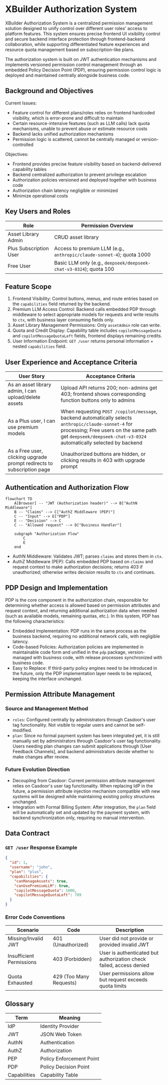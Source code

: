 # XBuilder Authorization System

XBuilder Authorization System is a centralized permission management solution designed to unify control over different user roles' access to platform features. This system ensures precise frontend UI visibility control and secure backend interface protection through frontend-backend collaboration, while supporting differentiated feature experiences and resource quota management based on subscription-like plans.

The authorization system is built on JWT authentication mechanisms and implements versioned permission control management through an embedded Policy Decision Point (PDP), ensuring permission control logic is deployed and maintained centrally alongside business code.

## Background and Objectives

Current Issues:

  - Feature control for different plans/roles relies on frontend hardcoded visibility, which is error-prone and difficult to maintain
  - Certain resource-intensive features (such as LLM calls) lack quota mechanisms, unable to prevent abuse or estimate resource costs
  - Backend lacks unified authorization mechanisms
  - Permission logic is scattered, cannot be centrally managed or version-controlled

Objectives:

  - Frontend provides precise feature visibility based on backend-delivered capability tables
  - Backend centralized authorization to prevent privilege escalation
  - Authorization policies versioned and deployed together with business code
  - Authorization chain latency negligible or minimized
  - Minimize operational costs

## Key Users and Roles

| Role | Permission Overview |
| - | - |
| Asset Library Admin | CRUD asset library |
| Plus Subscription User | Access to premium LLM (e.g., `anthropic/claude-sonnet-4`); quota 1000 |
| Free User | Basic LLM only (e.g., `deepseek/deepseek-chat-v3-0324`); quota 100 |

## Feature Scope

1. Frontend Visibility: Control buttons, menus, and route entries based on the `capabilities` field returned by the backend.
2. Premium LLM Access Control: Backend calls embedded PDP through middleware to select appropriate models for requests and write results to `ctx`, with business layer consuming fields only.
3. Asset Library Management Permissions: Only `assetAdmin` role can write.
4. Quota and Credit Display: Capability table includes `copilotMessageQuota` and `copilotMessageQuotaLeft` fields, frontend displays remaining credits.
5. User Information Endpoint: `GET /user` returns personal information + nested `capabilities` field.

## User Experience and Acceptance Criteria

| User Story | Acceptance Criteria |
| - | - |
| As an asset library admin, I can upload/delete assets | Upload API returns 200; non-admins get 403; frontend shows corresponding function buttons only to admins |
| As a Plus user, I can use premium models | When requesting `POST /copilot/message`, backend automatically selects `anthropic/claude-sonnet-4` for processing; Free users on the same path get `deepseek/deepseek-chat-v3-0324` automatically selected by backend |
| As a Free user, clicking upgrade prompt redirects to subscription page | Unauthorized buttons are hidden, or clicking results in 403 with upgrade prompt |

## Authentication and Authorization Flow

```mermaid
flowchart TD
    A[Browser] -- "JWT (Authorization header)" --> B["AuthN Middleware"]
    B -- "Claims" --> C["AuthZ Middleware (PEP)"]
    C -- "Input" --> E["PDP"]
    E -- "Decision" --> C
    C -- "Allowed request" --> D["Business Handler"]

    subgraph "Authorization Flow"
        C
        E
    end
```

- AuthN Middleware: Validates JWT; parses `claims` and stores them in `ctx`.
- AuthZ Middleware (PEP): Calls embedded PDP based on `claims` and request context to make authorization decisions; returns 403 if unauthorized; otherwise writes decision results to `ctx` and continues.

## PDP Design and Implementation

PDP is the core component in the authorization chain, responsible for determining whether access is allowed based on permission attributes and request context, and returning additional authorization data when needed (such as available models, remaining quotas, etc.). In this system, PDP has the following characteristics:

- Embedded Implementation: PDP runs in the same process as the business backend, requiring no additional network calls, with negligible latency.
- Code-based Policies: Authorization policies are implemented in maintainable code form and unified in the `pdp` package, version-managed with business code, with release processes synchronized with business code.
- Easy to Replace: If third-party policy engines need to be introduced in the future, only the PDP implementation layer needs to be replaced, keeping the interface unchanged.

## Permission Attribute Management

### Source and Management Method

- `roles`: Configured centrally by administrators through Casdoor's user tag functionality. Not visible to regular users and cannot be self-modified.
- `plan`: Since no formal payment system has been integrated yet, it is still manually set by administrators through Casdoor's user tag functionality. Users needing plan changes can submit applications through [User Feedback Channels], and backend administrators decide whether to make changes after review.

### Future Evolution Direction

- Decoupling from Casdoor: Current permission attribute management relies on Casdoor's user tag functionality. When replacing IdP in the future, a permission attribute injection mechanism compatible with new systems will be designed while maintaining existing policy structures unchanged.
- Integration with Formal Billing System: After integration, the `plan` field will be automatically set and updated by the payment system, with backend synchronization only, requiring no manual intervention.

## Data Contract

### `GET /user` Response Example

```json
{
  "id": 1,
  "username": "john",
  "plan": "plus",
  "capabilities": {
    "canManageAssets": true,
    "canUsePremiumLLM": true,
    "copilotMessageQuota": 1000,
    "copilotMessageQuotaLeft": 789
  }
}
```

### Error Code Conventions

| Scenario | Code | Description |
| - | - | - |
| Missing/Invalid JWT | 401 (Unauthorized) | User did not provide or provided invalid JWT |
| Insufficient Permissions | 403 (Forbidden) | User is authenticated but authorization check failed, access denied |
| Quota Exhausted | 429 (Too Many Requests) | User permissions allow but request exceeds quota limits |

## Glossary

| Term | Meaning |
| - | - |
| IdP | Identity Provider |
| JWT | JSON Web Token |
| AuthN | Authentication |
| AuthZ | Authorization |
| PEP | Policy Enforcement Point |
| PDP | Policy Decision Point |
| Capabilities | Capability Table |
